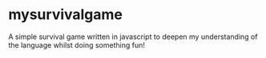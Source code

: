 # mysurvivalgame
A simple survival game written in javascript to deepen my understanding of the language whilst doing something fun!
